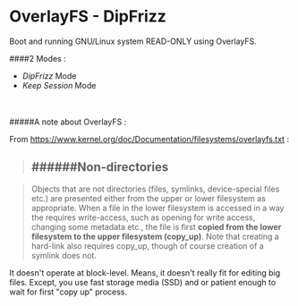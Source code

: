# OverlayFS - DipFrizz
Boot and running GNU/Linux system READ-ONLY using OverlayFS.

####2 Modes :
- *DipFrizz* Mode
- *Keep Session* Mode

<br />
<br />
#####A note about OverlayFS :

From https://www.kernel.org/doc/Documentation/filesystems/overlayfs.txt :
>
> ######Non-directories
> ---------------

>Objects that are not directories (files, symlinks, device-special
files etc.) are presented either from the upper or lower filesystem as
appropriate.  When a file in the lower filesystem is accessed in a way
the requires write-access, such as opening for write access, changing
some metadata etc., the file is first **copied from the lower filesystem
to the upper filesystem (copy_up)**.  Note that creating a hard-link
also requires copy_up, though of course creation of a symlink does
not.

It doesn't operate at block-level.
Means, it doesn't really fit for editing big files.
Except, you use fast storage media (SSD) and or patient enough to wait for first "copy up" process.

